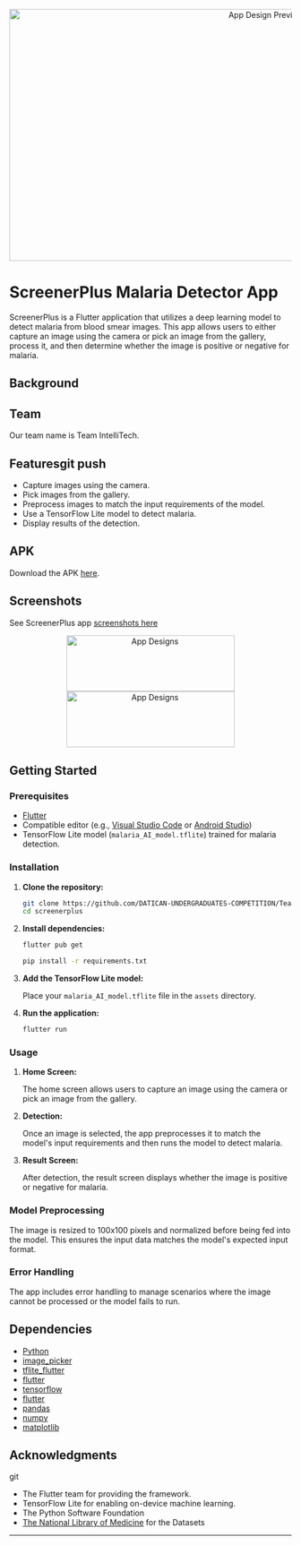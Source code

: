 <p align="center"> <img alt="App Design Preview" height="450" width="900" src="./ScreenerPlus_apk_by_Team_IntelliTech/screenshots/screenplus_shots.jpg" /> </p>

# ScreenerPlus Malaria Detector App

ScreenerPlus is a Flutter application that utilizes a deep learning model to detect malaria from blood smear images. This app allows users to either capture an image using the camera or pick an image from the gallery, process it, and then determine whether the image is positive or negative for malaria.

## Background


## Team
Our team name is Team IntelliTech.

## Featuresgit push 


- Capture images using the camera.
- Pick images from the gallery.
- Preprocess images to match the input requirements of the model.
- Use a TensorFlow Lite model to detect malaria.
- Display results of the detection.

## APK

Download the APK [here](./ScreenerPlus_apk_by_Team_IntelliTech/screenerplus.apk).

## Screenshots
See ScreenerPlus app [screenshots here](./ScreenerPlus_apk_by_Team_IntelliTech/screenshots/)
<p align="center">
   <img alt="App Designs" height="100" width="300" src="/ScreenerPlus_apk_by_Team_IntelliTech/screenshots/IMG-20240627-WA0072.jpg" />
   <img alt="App Designs" height="100" width="300" src="/ScreenerPlus_apk_by_Team_IntelliTech/screenshots/IMG-20240627-WA0080.jpg" />
</p>

## Getting Started

### Prerequisites

- [Flutter](https://flutter.dev/docs/get-started/install)
- Compatible editor (e.g., [Visual Studio Code](https://code.visualstudio.com/) or [Android Studio](https://developer.android.com/studio))
- TensorFlow Lite model (`malaria_AI_model.tflite`) trained for malaria detection.

### Installation

1. **Clone the repository:**

   ```bash
   git clone https://github.com/DATICAN-UNDERGRADUATES-COMPETITION/Team-IntelliTech.git
   cd screenerplus
   ```

2. **Install dependencies:**


   ```bash
   flutter pub get
   ```

   
   ```bash
   pip install -r requirements.txt

   ```

3. **Add the TensorFlow Lite model:**

   Place your `malaria_AI_model.tflite` file in the `assets` directory.

4. **Run the application:**

   ```bash
   flutter run
   ```

### Usage

1. **Home Screen:**

   The home screen allows users to capture an image using the camera or pick an image from the gallery.

2. **Detection:**

   Once an image is selected, the app preprocesses it to match the model's input requirements and then runs the model to detect malaria.

3. **Result Screen:**

   After detection, the result screen displays whether the image is positive or negative for malaria.

### Model Preprocessing

The image is resized to 100x100 pixels and normalized before being fed into the model. This ensures the input data matches the model's expected input format.

### Error Handling

The app includes error handling to manage scenarios where the image cannot be processed or the model fails to run.

## Dependencies

- [Python](https://www.python.org/downloads)
- [image_picker](https://pub.dev/packages/image_picker)
- [tflite_flutter](https://pub.dev/packages/tflite_flutter)
- [flutter](https://flutter.dev/)
- [tensorflow](https://www.tensorflow.org)
- [flutter](https://flutter.dev/)
- [pandas](https://pandas.pydata.org/)
- [numpy](https://numpy.org/)
- [matplotlib](https://matplotlib.org/)


## Acknowledgments
git 
- The Flutter team for providing the framework.
- TensorFlow Lite for enabling on-device machine learning.
- The Python Software Foundation
- [The National Library of Medicine](https://lhncbc.nlm.nih.gov/LHC-downloads/downloads.html#malaria-datasets) for the Datasets


---
